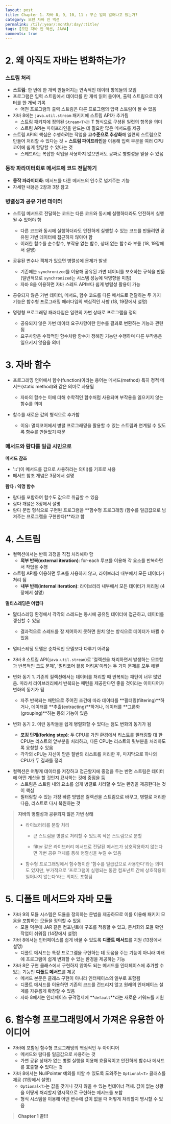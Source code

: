 ```yaml
---
layout: post
title: Chapter 1. 자바 8, 9, 10, 11 : 무슨 일이 일어나고 있는가?
category: 모던 자바 인 액션
permalink: /til/:year/:month/:day/:title/
tags: [모던 자바 인 액션, JAVA]
comments: true
---
```




# 2. 왜 아직도 자바는 변화하는가?

### 스트림 처리

- **스트림**: 한 번에 한 개씩 만들어지는 연속적인 데이터  항목들의 모임
- 프로그램은 입력 스트림에서 데이터를 한 개씩 읽어 들이며, 출력 스트림으로 데이터를 한 개씩 기록
  - 어떤 프로그램의 출력 스트림은 다른 프로그램의 입력 스트림이 될 수 있음
- 자바 8에는 `java.util.stream` 패키지에 스트림 API가 추가됨
  - 스트림 패키지에 정의된 `Stream<T>`는 T 형식으로 구셩된 일련의 항목을 의미
  - 스트림 API는 파이프라인을 만드는 데 필요한 많은 메서드를 제공
- 스트림 API의 핵심은 수행하려는 작업을 **고수준으로 추상화**해 일련의 스트림으로 만들어 처리할 수 있다는 것 + **스트림 파이프라인**을 이용해 입력 부분을 여러 CPU 코어에 쉽게 할당할 수 있다는 것
  - 스레드라는 복잡한 작업을 사용하지 않으면서도 공짜로 병렬성을 얻을 수 있음





### 동작 파라미터화로 메서드에 코드 전달하기

- **동작 파라미터화**: 메서드를 다른 메서드의 인수로 넘겨주는 기능
- 자세한 내용은 2장과 3장 참고





### 병렬성과 공유 가변 데이터

- 스트림 메서드로 전달하는 코드는 다른 코드와 동시에 실행하더라도 안전하게 실행될 수 있어야 함
  - 다른 코드와 동시에 실행하더라도 안전하게 실행할 수 있는 코드를 만들려면 공유된 가변 데이터에 접근하지 않아야 함
  - 이러한 함수를 순수함수, 부작용 없는 함수, 상태 없는 함수라 부름 (18, 19장에서 설명)



- 공유된 변수나 객체가 있으면 병렬성에 문제가 발생
  - 기존에는 `synchronized`를 이용해 공유된 가변 데이터를 보호하는 규칙을 만듦 (일반적으로 `synchronized`는 시스템 성능에 악영향을 미침)
  - 자바 8을 이용하면 자바 스레드 API보다 쉽게 병렬성 활용이 가능



- 공유되지 않은 가변 데이터, 메서드, 함수 코드를 다른 메서드로 전달하는 두 가지 기능은 함수형 프로그래밍 패러다임의 핵심적인 사항 (18, 19장에서 설명)
- 명령형 프로그래밍 패러다임은 일련의 가변 상태로 프로그램을 정의
  - 공유되지 않은 가변 데이터 요구사항이란 인수를 결과로 변환하는 기능과 관련됨
  - 요구사항은 수학적인 함수처람 함수가 정해진 기능만 수행하며 다른 부작용은 일으키지 않음을 의미





# 3. 자바 함수

- 프로그래밍 언어에서 함수(function)이라는 용어는 메서드(method) 특히 정적 메서드(static method)와 같은 의미로 사용됨
  - 자바의 함수는 이에 더해 수학적인 함수처럼 사용되며 부작용을 일으키지 않는 함수를 의미





- 함수를 새로운 값의 형식으로 추가함
  - 이유: 멀티코어에서 병렬 프로그래밍을 활용할 수 있는 스트림과 연계될 수 있도록 함수를 만들었기 때문





### 메서드와 람다를 일급 시민으로

**메서드 참조**

- '**::**'(이 메서드를 값으로 사용하라는 의미)를 기호로 사용
- 메서드 참조 개념은 3장에서 설명





**람다 : 익명 함수**

- 람다를 포함하여 함수도 값으로 취급할 수 있음
- 람다 개념은 3장에서 설명
- 람다 문법 형식으로 구현된 프로그램을 **함수형 프로그래밍 (함수를 일급값으로 넘겨주는 프로그램을 구현한다)**라고 함





# 4. 스트림

- 컬렉션에서는 반복 과정을 직접 처리해야 함
  - **외부 반복(external iteration)**: for-each 루프를 이용해 각 요소를 반복하면서 작업을 수행
- 스트림 API를 이용하면 루프를 사용하지 않고, 라이브러리 내부에서 모든 데이터가 처리 됨
  - **내부 반복(internal iteration)**: 라이브러리 내부에서 모든 데이터가 처리됨 (4장에서 설명)





**멀티스레딩은 어렵다**

- 멅티스레딩 환경에서 각각의 스레드는 동시에 공유된 데이터에 접근하고, 데이터를 갱신할 수 있음
  - 결과적으로 스레드를 잘 제어하지 못하면 원치 않는 방식으로 데이터가 바뀔 수 있음
- 멀티스레딩 모델은 순차적인 모델보다 다루기 어려움
- 자바 8 스트림 API(`java.util.stream`)로 '컬렉션을 처리하면서 발생하는 모호함과 반복적인 크도 문제', '멀티코어 활용 어려움'이라는 두 가지 문제를 모두 해결





- 변화 동기 1. 기존의 컬렉션에서는 데이터를 처리할 때 반복되는 패턴이 너무 많았음. 따라서 라이브러리에서 반복되는 패턴을 제공한다면 좋을 것이라는 이이디어가 변화의 동기가 됨
  - 자주 반복되는 패턴으로 주어진 조건에 따라 데이터를 **필터링(filtering)**하거나, 데이터를 **추출(extracting)**하거나, 데이터를 **그룹화(grouping)**하는 등의 기능이 있음
- 변화 동기 2. 이런 동작들을 쉽게 병렬화할 수 있다는 점도 변화의 동기가 됨
  - **포킹 단계(forking step)**: 두 CPU를 가진 환경에서 리스트를 필터링할 대 한 CPU는 리스트의 앞부분을 처리하고, 다른 CPU는 리스트의 뒷부분을 처리하도록 요청할 수 있음
  - 각각의 cPU는 자신이 맏은 절반의 리스트를 처리한 후, 마지막으로 하나의 CPU가 두 결과를 정리





* 컬렉션은 어떻게 데이터를 저장하고 접근할지에 중점을 두는 반면 스트림은 데이터에 어떤 계산을 할 것인지 묘사하는 것에 중점을 둠
  * 스트림은 스트림 내의 요소를 쉽게 병렬로 처리할 수 있는 환경을 제공한다는 것이 핵심
  * 필터링할 수 있는 가장 빠른 방법은 컬렉션을 스트림으로 바꾸고, 병렬로 처리한 다음, 리스트로 다시 복원하는 것



> **자바의 병렬성과 공유되지 않은 가변 상태**
>
> - 라이브러리를 분할 처리
>
>   - 큰 스트림을 병렬로 처리할 수 있도록 작은 스트림으로 분할
>
>   - filter 같은 라이브러리 메서드로 전달된 메서드가 상호작용하지 않는다면 가변 공유 객체를 통해 병렬성을 누릴 수 있음
>
> - 함수형 프로그래밍에서 함수형이란 '함수를 일급값으로 사용한다'라는 의미도 있지만, 부가적으로 '프로그램이 실행되는 동안 컴포넌트 간에 상호작용이 일어나지 않는다'라는 의미도 포함됨





# 5. 디폴트 메서드와 자바 모듈

- 자바 9의 모듈  시스템은 모듈을 정의하는 문법을 제공하므로 이를 이용해 패키지 모음을 포함하는 모듈을 정의할 수 있음
  - 모듈 덕분에 JAR 같은 컴포넌트에 구조를 적용할 수 있고, 문서화와 모듈 확인 작업이 쉬워짐 (14장에서 설명)
- 자바 8에서는 인터페이스를 쉽게 바꿀 수 있도록 **디폴트 메서드**를 지원 (13장에서 설명)
  - 디폴트 메서드는 특정 프로그램을 구현하는 데 도움을 주는 기능이 아니라 미래에 프로그램이 쉽게 변화할 수 있는 환경을 제공하는 기능
- 자바 8은 구현 클래스에서 구현하지 않아도 되는 메서드를 인터페이스에 추가할 수 있는 기능인 **디폴트 메서드**를 제공
  - 메서드 본문은 클래스 구현이 아니라 인터페이스의 일부로 포함됨
  - 디폴트 메서드를 이용하면 기존의 코드를 건드리지 않고 원래의 인터페이스 설계를 자유롭게 확장할 수 있음
  - 자바 8에서는 인터페이스 규격명세에 **`default`**라는 새로운 키워드를 지원





# 6. 함수형 프로그래밍에서 가져온 유용한 아이디어

- 자바에 포함된 함수형 프로그래밍의 핵심적인 두 아이디어
  - 메서드와 람다를 일금값으로 사용하는 것
  - 가변 공유 상태가 없는 병렬 실행을 이용해 효율적이고 안전하게 함수나 메서드를 호출할 수 있다는 것
- 자바 8에서는 NullPointer 예외를 피할 수 있도록 도와주는 `Optional<T>` 클래스를 제공 (11장에서 설명)
  - `Optional<T>`는 값을 갖거나 갖지 않을 수 있는 컨테이너 객체. 값이 없는 상황을 어떻게 처리할지 명시적으로 구현하는 메서드를 포함
  - 형식 시스템을 이용해 어떤 변수에 값이 없을 때 어떻게 처리할지 명시할 수 있음





> **Chapter 1 끝!!!**